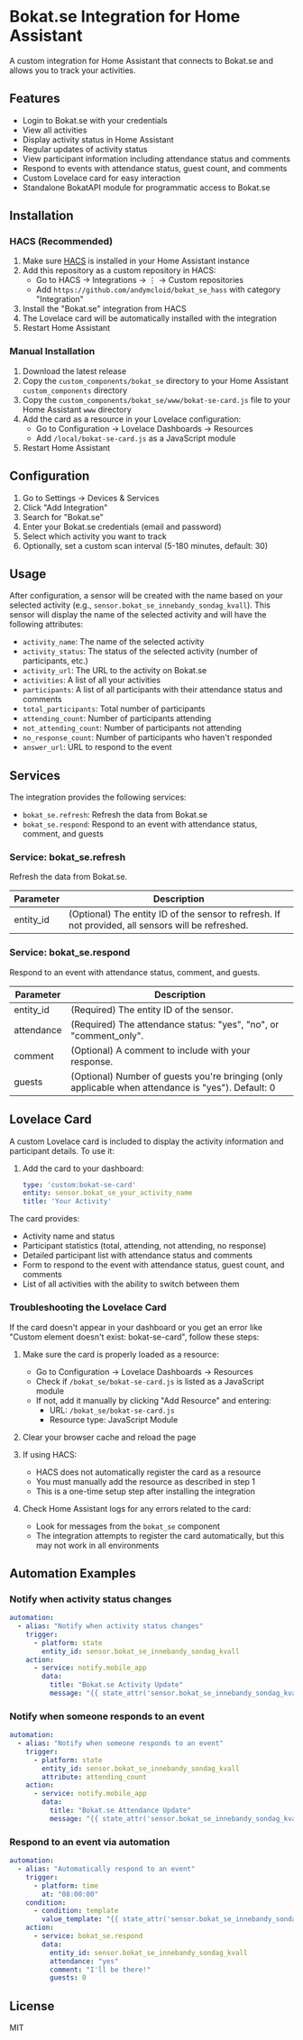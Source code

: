 # Bokat.se Integration for Home Assistant

A custom integration for Home Assistant that connects to Bokat.se and allows you to track your activities.

## Features

- Login to Bokat.se with your credentials
- View all activities
- Display activity status in Home Assistant
- Regular updates of activity status
- View participant information including attendance status and comments
- Respond to events with attendance status, guest count, and comments
- Custom Lovelace card for easy interaction
- Standalone BokatAPI module for programmatic access to Bokat.se

## Installation

### HACS (Recommended)

1. Make sure [HACS](https://hacs.xyz/) is installed in your Home Assistant instance
2. Add this repository as a custom repository in HACS:
   - Go to HACS → Integrations → ⋮ → Custom repositories
   - Add `https://github.com/andymcloid/bokat_se_hass` with category "Integration"
3. Install the "Bokat.se" integration from HACS
4. The Lovelace card will be automatically installed with the integration
5. Restart Home Assistant

### Manual Installation

1. Download the latest release
2. Copy the `custom_components/bokat_se` directory to your Home Assistant `custom_components` directory
3. Copy the `custom_components/bokat_se/www/bokat-se-card.js` file to your Home Assistant `www` directory
4. Add the card as a resource in your Lovelace configuration:
   - Go to Configuration → Lovelace Dashboards → Resources
   - Add `/local/bokat-se-card.js` as a JavaScript module
5. Restart Home Assistant

## Configuration

1. Go to Settings → Devices & Services
2. Click "Add Integration"
3. Search for "Bokat.se"
4. Enter your Bokat.se credentials (email and password)
5. Select which activity you want to track
6. Optionally, set a custom scan interval (5-180 minutes, default: 30)

## Usage

After configuration, a sensor will be created with the name based on your selected activity (e.g., `sensor.bokat_se_innebandy_sondag_kvall`). This sensor will display the name of the selected activity and will have the following attributes:

- `activity_name`: The name of the selected activity
- `activity_status`: The status of the selected activity (number of participants, etc.)
- `activity_url`: The URL to the activity on Bokat.se
- `activities`: A list of all your activities
- `participants`: A list of all participants with their attendance status and comments
- `total_participants`: Total number of participants
- `attending_count`: Number of participants attending
- `not_attending_count`: Number of participants not attending
- `no_response_count`: Number of participants who haven't responded
- `answer_url`: URL to respond to the event

## Services

The integration provides the following services:

- `bokat_se.refresh`: Refresh the data from Bokat.se
- `bokat_se.respond`: Respond to an event with attendance status, comment, and guests

### Service: bokat_se.refresh

Refresh the data from Bokat.se.

| Parameter | Description |
|-----------|-------------|
| entity_id | (Optional) The entity ID of the sensor to refresh. If not provided, all sensors will be refreshed. |

### Service: bokat_se.respond

Respond to an event with attendance status, comment, and guests.

| Parameter | Description |
|-----------|-------------|
| entity_id | (Required) The entity ID of the sensor. |
| attendance | (Required) The attendance status: "yes", "no", or "comment_only". |
| comment | (Optional) A comment to include with your response. |
| guests | (Optional) Number of guests you're bringing (only applicable when attendance is "yes"). Default: 0 |

## Lovelace Card

A custom Lovelace card is included to display the activity information and participant details. To use it:

1. Add the card to your dashboard:
   ```yaml
   type: 'custom:bokat-se-card'
   entity: sensor.bokat_se_your_activity_name
   title: 'Your Activity'
   ```

The card provides:
- Activity name and status
- Participant statistics (total, attending, not attending, no response)
- Detailed participant list with attendance status and comments
- Form to respond to the event with attendance status, guest count, and comments
- List of all activities with the ability to switch between them

### Troubleshooting the Lovelace Card

If the card doesn't appear in your dashboard or you get an error like "Custom element doesn't exist: bokat-se-card", follow these steps:

1. Make sure the card is properly loaded as a resource:
   - Go to Configuration → Lovelace Dashboards → Resources
   - Check if `/bokat_se/bokat-se-card.js` is listed as a JavaScript module
   - If not, add it manually by clicking "Add Resource" and entering:
     - URL: `/bokat_se/bokat-se-card.js`
     - Resource type: JavaScript Module

2. Clear your browser cache and reload the page

3. If using HACS:
   - HACS does not automatically register the card as a resource
   - You must manually add the resource as described in step 1
   - This is a one-time setup step after installing the integration

4. Check Home Assistant logs for any errors related to the card:
   - Look for messages from the `bokat_se` component
   - The integration attempts to register the card automatically, but this may not work in all environments

## Automation Examples

### Notify when activity status changes

```yaml
automation:
  - alias: "Notify when activity status changes"
    trigger:
      - platform: state
        entity_id: sensor.bokat_se_innebandy_sondag_kvall
    action:
      - service: notify.mobile_app
        data:
          title: "Bokat.se Activity Update"
          message: "{{ state_attr('sensor.bokat_se_innebandy_sondag_kvall', 'activity_status') }}"
```

### Notify when someone responds to an event

```yaml
automation:
  - alias: "Notify when someone responds to an event"
    trigger:
      - platform: state
        entity_id: sensor.bokat_se_innebandy_sondag_kvall
        attribute: attending_count
    action:
      - service: notify.mobile_app
        data:
          title: "Bokat.se Attendance Update"
          message: "{{ state_attr('sensor.bokat_se_innebandy_sondag_kvall', 'attending_count') }} people are now attending"
```

### Respond to an event via automation

```yaml
automation:
  - alias: "Automatically respond to an event"
    trigger:
      - platform: time
        at: "08:00:00"
    condition:
      - condition: template
        value_template: "{{ state_attr('sensor.bokat_se_innebandy_sondag_kvall', 'answer_url') != '' }}"
    action:
      - service: bokat_se.respond
        data:
          entity_id: sensor.bokat_se_innebandy_sondag_kvall
          attendance: "yes"
          comment: "I'll be there!"
          guests: 0
```

## License

MIT